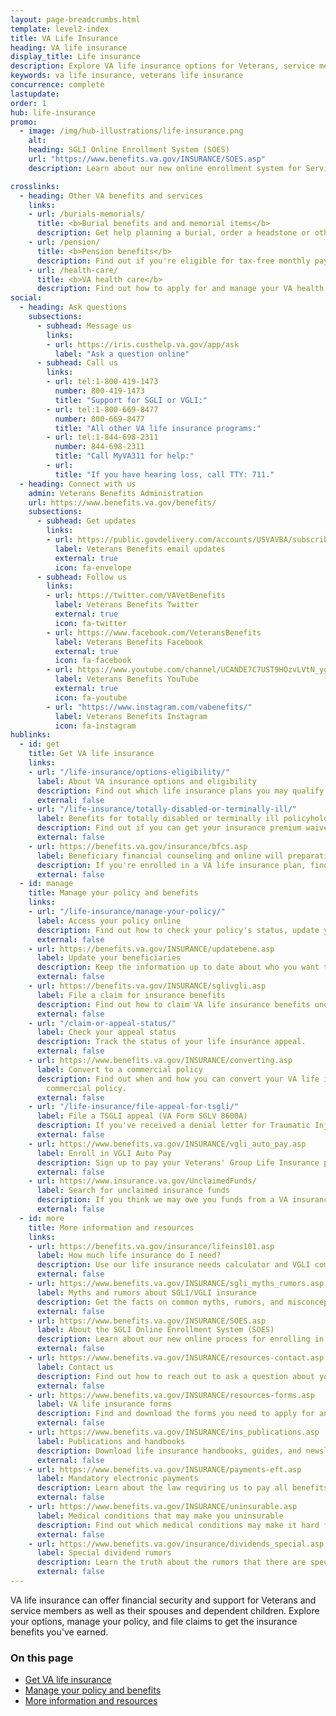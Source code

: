 ```yaml
---
layout: page-breadcrumbs.html
template: level2-index
title: VA Life Insurance
heading: VA life insurance
display_title: Life insurance
description: Explore VA life insurance options for Veterans, service members, and eligible family members. Manage your Veterans life insurance policy online, file claims for benefits, and access helpful resources.
keywords: va life insurance, veterans life insurance
concurrence: complete
lastupdate:
order: 1
hub: life-insurance
promo:
  - image: /img/hub-illustrations/life-insurance.png
    alt:
    heading: SGLI Online Enrollment System (SOES)
    url: "https://www.benefits.va.gov/INSURANCE/SOES.asp"
    description: Learn about our new online enrollment system for Servicemembers' Group Life Insurance.

crosslinks:
  - heading: Other VA benefits and services
    links:
    - url: /burials-memorials/
      title: <b>Burial benefits and and memorial items</b>
      description: Get help planning a burial, order a headstone or other memorial item, and apply for survivor and dependent benefits.
    - url: /pension/
      title: <b>Pension benefits</b>
      description: Find out if you're eligible for tax-free monthly payments as a wartime Veteran or surviving spouse or child.
    - url: /health-care/
      title: <b>VA health care</b>
      description: Find out how to apply for and manage your VA health care benefits.
social:
  - heading: Ask questions
    subsections:
      - subhead: Message us
        links:
        - url: https://iris.custhelp.va.gov/app/ask
          label: "Ask a question online"
      - subhead: Call us
        links:
        - url: tel:1-800-419-1473
          number: 800-419-1473
          title: "Support for SGLI or VGLI:"
        - url: tel:1-800-669-8477
          number: 800-669-8477
          title: "All other VA life insurance programs:"
        - url: tel:1-844-698-2311
          number: 844-698-2311
          title: "Call MyVA311 for help:"
        - url:
          title: "If you have hearing loss, call TTY: 711."
  - heading: Connect with us
    admin: Veterans Benefits Administration
    url: https://www.benefits.va.gov/benefits/
    subsections:
      - subhead: Get updates
        links:
        - url: https://public.govdelivery.com/accounts/USVAVBA/subscriber/new
          label: Veterans Benefits email updates
          external: true
          icon: fa-envelope
      - subhead: Follow us
        links:
        - url: https://twitter.com/VAVetBenefits
          label: Veterans Benefits Twitter
          external: true
          icon: fa-twitter
        - url: https://www.facebook.com/VeteransBenefits
          label: Veterans Benefits Facebook
          external: true
          icon: fa-facebook
        - url: https://www.youtube.com/channel/UCANDE7C7UST9HOzvLVtN_yg
          label: Veterans Benefits YouTube
          external: true
          icon: fa-youtube
        - url: "https://www.instagram.com/vabenefits/"
          label: Veterans Benefits Instagram
          icon: fa-instagram
hublinks:
  - id: get
    title: Get VA life insurance
    links:
    - url: "/life-insurance/options-eligibility/"
      label: About VA insurance options and eligibility
      description: Find out which life insurance plans you may qualify for—and the benefits you’ll receive with each plan.
      external: false
    - url: "/life-insurance/totally-disabled-or-terminally-ill/"
      label: Benefits for totally disabled or terminally ill policyholders
      description: Find out if you can get your insurance premium waived or receive your benefits early in certain situations.
      external: false
    - url: https://benefits.va.gov/insurance/bfcs.asp
      label: Beneficiary financial counseling and online will preparation
      description: If you're enrolled in a VA life insurance plan, find out if you can get free financial planning and online will preparation services.
      external: false
  - id: manage
    title: Manage your policy and benefits
    links:
    - url: "/life-insurance/manage-your-policy/"
      label: Access your policy online
      description: Find out how to check your policy's status, update your information, or pay your premium online.
      external: false
    - url: https://benefits.va.gov/INSURANCE/updatebene.asp
      label: Update your beneficiaries
      description: Keep the information up to date about who you want to receive your insurance proceeds. This will make it easier for your family members to file a claim in their time of need.
      external: false
    - url: https://benefits.va.gov/INSURANCE/sglivgli.asp
      label: File a claim for insurance benefits
      description: Find out how to claim VA life insurance benefits under your policy.
      external: false
    - url: "/claim-or-appeal-status/"
      label: Check your appeal status
      description: Track the status of your life insurance appeal.
      external: false
    - url: https://www.benefits.va.gov/INSURANCE/converting.asp
      label: Convert to a commercial policy
      description: Find out when and how you can convert your VA life insurance to a
        commercial policy.
      external: false
    - url: "/life-insurance/file-appeal-for-tsgli/"
      label: File a TSGLI appeal (VA Form SGLV 8600A)
      description: If you've received a denial letter for Traumatic Injury Protection Life Insurance benefits that instructs you to use this form, file your appeal by the date provided in your letter.
      external: false
    - url: https://www.benefits.va.gov/INSURANCE/vgli_auto_pay.asp
      label: Enroll in VGLI Auto Pay
      description: Sign up to pay your Veterans' Group Life Insurance premium automatically from your bank account.
      external: false
    - url: https://www.insurance.va.gov/UnclaimedFunds/
      label: Search for unclaimed insurance funds
      description: If you think we may owe you funds from a VA insurance policy, search our unclaimed funds records by the qualifying Veteran's name.
      external: false
  - id: more
    title: More information and resources
    links:
    - url: https://benefits.va.gov/insurance/lifeins101.asp
      label: How much life insurance do I need?
      description: Use our life insurance needs calculator and VGLI comparison questionnaire to help decide how much life insurance you need.
      external: false
    - url: https://www.benefits.va.gov/INSURANCE/sgli_myths_rumors.asp
      label: Myths and rumors about SGLI/VGLI insurance
      description: Get the facts on common myths, rumors, and misconceptions about SGLI and VGLI insurance.
      external: false
    - url: https://www.benefits.va.gov/INSURANCE/SOES.asp
      label: About the SGLI Online Enrollment System (SOES)
      description: Learn about our new online process for enrolling in Servicemembers' Group Life Insurance.
      external: false
    - url: https://www.benefits.va.gov/INSURANCE/resources-contact.asp
      label: Contact us
      description: Find out how to reach out to ask a question about your policy or file a claim for benefits.
      external: false
    - url: https://www.benefits.va.gov/INSURANCE/resources-forms.asp
      label: VA life insurance forms
      description: Find and download the forms you need to apply for and manage your life insurance benefits.
      external: false
    - url: https://www.benefits.va.gov/INSURANCE/ins_publications.asp
      label: Publications and handbooks
      description: Download life insurance handbooks, guides, and newsletters.
      external: false
    - url: https://www.benefits.va.gov/INSURANCE/payments-eft.asp
      label: Mandatory electronic payments
      description: Learn about the law requiring us to pay all benefits by electronic funds transfer.
      external: false
    - url: https://www.benefits.va.gov/INSURANCE/uninsurable.asp
      label: Medical conditions that may make you uninsurable
      description: Find out which medical conditions may make it hard for you to get private life insurance after you separate from service, and what to do to make sure you have coverage.
      external: false
    - url: https://www.benefits.va.gov/insurance/dividends_special.asp
      label: Special dividend rumors
      description: Learn the truth about the rumors that there are special dividends for Veterans who don't have an active government life insurance policy.
      external: false
---
```

<p class="va-introtext">
VA life insurance can offer financial security and support for Veterans and service members as well as their spouses and dependent children. Explore your options, manage your policy, and file claims to get the insurance benefits you've earned.</p>

<h3>On this page</h3>

<ul>
  <li><a href="#get">Get VA life insurance</a></li>
  <li><a href="#manage">Manage your policy and benefits</a></li>
  <li><a href="#more">More information and resources</a></li>
</ul>

